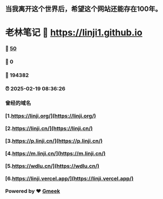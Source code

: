 ## 当我离开这个世界后，希望这个网站还能存在100年。
# 老林笔记 :link: https://linji1.github.io 
### :page_facing_up: [50](https://linji1.github.io/tag.html) 
### :speech_balloon: 0 
### :hibiscus: 194382 
### :alarm_clock: 2025-02-19 08:36:26 
### 曾经的域名 <br><br> [1.https://linji.org/](https://linji.org/)<br><br> [2.https://linji.cn/](https://linji.cn/)<br><br> [3.https://p.linji.cn/](https://p.linji.cn/)<br><br> [4.https://m.linji.cn/](https://m.linji.cn/)<br><br> [5.https://wdlu.cn/](https://wdlu.cn/)<br><br> [6.https://linji.vercel.app/](https://linji.vercel.app/)<br><br>Powered by :heart: [Gmeek](https://github.com/Meekdai/Gmeek)
